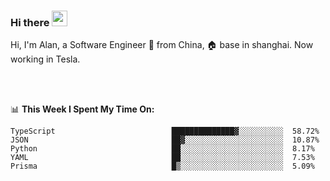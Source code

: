 ### Hi there <img src="https://media.giphy.com/media/hvRJCLFzcasrR4ia7z/giphy.gif" width="25px">

<!-- ![visitors](https://visitor-badge.glitch.me/badge?page_id=dislfyer.dislfyer) -->

Hi, I'm Alan, a Software Engineer 🚀 from China, 🏠 base in shanghai. Now working in Tesla.

<br/>
<br/>

📊 **This Week I Spent My Time On:**


<!--START_SECTION:waka-->

```text
TypeScript                          ██████████████▓░░░░░░░░░░  58.72%
JSON                                ██▓░░░░░░░░░░░░░░░░░░░░░░  10.87%
Python                              ██░░░░░░░░░░░░░░░░░░░░░░░  8.17%
YAML                                ██░░░░░░░░░░░░░░░░░░░░░░░  7.53%
Prisma                              █▒░░░░░░░░░░░░░░░░░░░░░░░  5.09%
```

<!--END_SECTION:waka-->

<!--
**About Me:**
 -->
